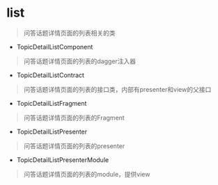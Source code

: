 # list
> 问答话题详情页面的列表相关的类

- TopicDetailListComponent
> 问答话题详情页面的列表的dagger注入器

- TopicDetailListContract
> 问答话题详情页面的列表的接口类，内部有presenter和view的父接口

- TopicDetailListFragment
> 问答话题详情页面的列表的Fragment

- TopicDetailListPresenter
> 问答话题详情页面的列表的presenter

- TopicDetailListPresenterModule
> 问答话题详情页面的列表的module，提供view